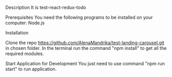 Description
It is test-react-redux-todo

Prerequisites
You need the following programs to be installed on your computer: Node.js

Installation

Clone the repo https://github.com/AlenaMandrika/test-landing-carousel.git in chosen folder. 
In the terminal run the command "npm install" to get all the required modules.

Start Application for Development
You just need to use command "npm run start" to run application.

